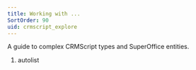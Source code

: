 ```yaml
---
title: Working with ...
SortOrder: 90
uid: crmscript_explore
---
```


A guide to complex CRMScript types and SuperOffice entities.

1. autolist